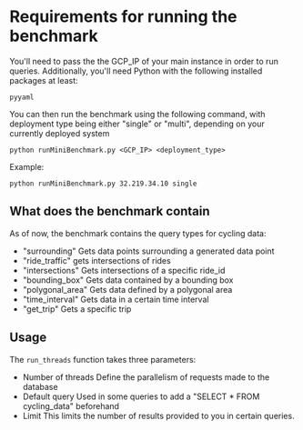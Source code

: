# Requirements for running the benchmark
You'll need to pass the the GCP_IP of your main instance in order to run queries. Additionally, you'll need Python with the following installed packages at least:
```
pyyaml
```

You can then run the benchmark using the following command, with deployment type being either "single" or "multi", depending on your currently deployed system
```
python runMiniBenchmark.py <GCP_IP> <deployment_type>
```
Example:
```
python runMiniBenchmark.py 32.219.34.10 single
```

## What does the benchmark contain
As of now, the benchmark contains the query types for cycling data:
- "surrounding"
Gets data points surrounding a generated data point
- "ride_traffic"
gets intersections of rides
- "intersections"
Gets intersections of a specific ride_id
- "bounding_box"
Gets data contained by a bounding box
- "polygonal_area"
Gets data defined by a polygonal area
- "time_interval"
Gets data in a certain time interval
- "get_trip"
Gets a specific trip

## Usage
The `run_threads` function takes three parameters:
- Number of threads
Define the parallelism of requests made to the database
- Default query
Used in some queries to add a "SELECT * FROM cycling_data" beforehand
- Limit
This limits the number of results provided to you in certain queries.
